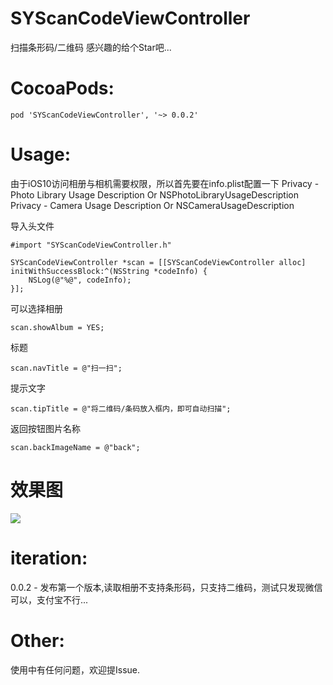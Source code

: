 # SYScanCodeViewController
扫描条形码/二维码
感兴趣的给个Star吧...

# CocoaPods:
```
pod 'SYScanCodeViewController', '~> 0.0.2'
```

# Usage:
由于iOS10访问相册与相机需要权限，所以首先要在info.plist配置一下
 Privacy - Photo Library Usage Description  Or  NSPhotoLibraryUsageDescription
 Privacy - Camera Usage Description Or  NSCameraUsageDescription
 
导入头文件
```
#import "SYScanCodeViewController.h"
```

```
SYScanCodeViewController *scan = [[SYScanCodeViewController alloc] initWithSuccessBlock:^(NSString *codeInfo) {
    NSLog(@"%@", codeInfo);
}];
```
可以选择相册
```
scan.showAlbum = YES;
```
标题
```
scan.navTitle = @"扫一扫";
```
提示文字
```
scan.tipTitle = @"将二维码/条码放入框内，即可自动扫描";
```
返回按钮图片名称
```
scan.backImageName = @"back";
```

# 效果图
![](http://7xsuaf.com1.z0.glb.clouddn.com/ThreePart/Scan.gif)


# iteration:
0.0.2 - 发布第一个版本,读取相册不支持条形码，只支持二维码，测试只发现微信可以，支付宝不行...

# Other: 
使用中有任何问题，欢迎提Issue.

